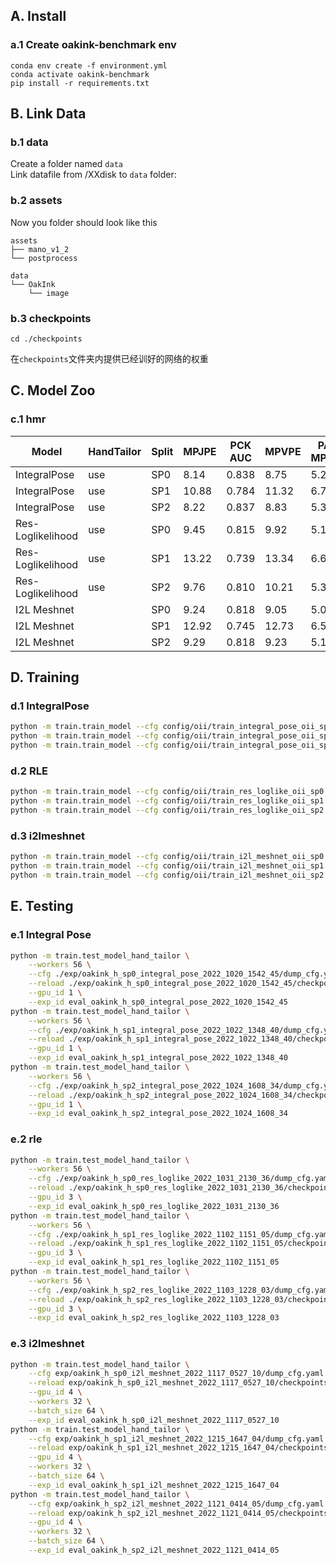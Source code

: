 ## A. Install

### a.1 Create oakink-benchmark env

```shell
conda env create -f environment.yml
conda activate oakink-benchmark
pip install -r requirements.txt
```

## B. Link Data

### b.1 data

Create a folder named `data`  
Link datafile from /XXdisk to `data` folder:

### b.2 assets


Now you folder should look like this

```
assets
├── mano_v1_2
└── postprocess

data
└── OakInk
    └── image
```

### b.3 checkpoints

`cd ./checkpoints`

在`checkpoints`文件夹内提供已经训好的网络的权重 <!-- todo -->


## C. Model Zoo

### c.1 hmr

| Model             | HandTailor | Split | MPJPE | PCK AUC | MPVPE | PA-MPJPE | PA-MPVPE | Checkpoint |
| ----------------- | ---------- | ----- | ----- | ------- | ----- | -------- | -------- | ---------- |
| IntegralPose      | use        | SP0   | 8.14  | 0.838   | 8.75  | 5.22     | 5.60     |            |
| IntegralPose      | use        | SP1   | 10.88 | 0.784   | 11.32 | 6.76     | 6.81     |            |
| IntegralPose      | use        | SP2   | 8.22  | 0.837   | 8.83  | 5.30     | 5.66     |            |
| Res-Loglikelihood | use        | SP0   | 9.45  | 0.815   | 9.92  | 5.14     | 5.63     |            |
| Res-Loglikelihood | use        | SP1   | 13.22 | 0.739   | 13.34 | 6.60     | 6.79     |            |
| Res-Loglikelihood | use        | SP2   | 9.76  | 0.810   | 10.21 | 5.31     | 5.76     |            |
| I2L Meshnet       |            | SP0   | 9.24  | 0.818   | 9.05  | 5.03     | 5.03     |            |
| I2L Meshnet       |            | SP1   | 12.92 | 0.745   | 12.73 | 6.54     | 6.46     |            |
| I2L Meshnet       |            | SP2   | 9.29  | 0.818   | 9.23  | 5.12     | 5.20     |            |


## D. Training

### d.1 IntegralPose

```bash
python -m train.train_model --cfg config/oii/train_integral_pose_oii_sp0.yml --gpu_id 0,1,2,3 --workers 56 --exp_id oakink_h_sp0_integral_pose
python -m train.train_model --cfg config/oii/train_integral_pose_oii_sp1.yml --gpu_id 0,1,2,3 --workers 56 --exp_id oakink_h_sp1_integral_pose
python -m train.train_model --cfg config/oii/train_integral_pose_oii_sp2.yml --gpu_id 0,1,2,3 --workers 56 --exp_id oakink_h_sp2_integral_pose
```

### d.2 RLE

```bash
python -m train.train_model --cfg config/oii/train_res_loglike_oii_sp0.yml --gpu_id 0,1,2,3 --workers 56 --exp_id oakink_h_sp0_res_loglike
python -m train.train_model --cfg config/oii/train_res_loglike_oii_sp1.yml --gpu_id 0,1,2,3 --workers 56 --exp_id oakink_h_sp1_res_loglike
python -m train.train_model --cfg config/oii/train_res_loglike_oii_sp2.yml --gpu_id 0,1,2,3 --workers 56 --exp_id oakink_h_sp2_res_loglike
```

### d.3 i2lmeshnet

```bash
python -m train.train_model --cfg config/oii/train_i2l_meshnet_oii_sp0.yml --gpu_id 4,5,6,7 --workers 56 --exp_id oakink_h_sp0_i2l_meshnet
python -m train.train_model --cfg config/oii/train_i2l_meshnet_oii_sp1.yml --gpu_id 4,5,6,7 --workers 56 --exp_id oakink_h_sp1_i2l_meshnet
python -m train.train_model --cfg config/oii/train_i2l_meshnet_oii_sp2.yml --gpu_id 4,5,6,7 --workers 56 --exp_id oakink_h_sp2_i2l_meshnet
```

## E. Testing

### e.1 Integral Pose

```bash
python -m train.test_model_hand_tailor \
    --workers 56 \
    --cfg ./exp/oakink_h_sp0_integral_pose_2022_1020_1542_45/dump_cfg.yaml \
    --reload ./exp/oakink_h_sp0_integral_pose_2022_1020_1542_45/checkpoints/checkpoint_100/IntegralPose.pth.tar \
    --gpu_id 1 \
    --exp_id eval_oakink_h_sp0_integral_pose_2022_1020_1542_45
python -m train.test_model_hand_tailor \
    --workers 56 \
    --cfg ./exp/oakink_h_sp1_integral_pose_2022_1022_1348_40/dump_cfg.yaml \
    --reload ./exp/oakink_h_sp1_integral_pose_2022_1022_1348_40/checkpoints/checkpoint_100/IntegralPose.pth.tar \
    --gpu_id 1 \
    --exp_id eval_oakink_h_sp1_integral_pose_2022_1022_1348_40
python -m train.test_model_hand_tailor \
    --workers 56 \
    --cfg ./exp/oakink_h_sp2_integral_pose_2022_1024_1608_34/dump_cfg.yaml \
    --reload ./exp/oakink_h_sp2_integral_pose_2022_1024_1608_34/checkpoints/checkpoint_100/IntegralPose.pth.tar \
    --gpu_id 1 \
    --exp_id eval_oakink_h_sp2_integral_pose_2022_1024_1608_34
```

### e.2 rle

```bash
python -m train.test_model_hand_tailor \
    --workers 56 \
    --cfg ./exp/oakink_h_sp0_res_loglike_2022_1031_2130_36/dump_cfg.yaml \
    --reload ./exp/oakink_h_sp0_res_loglike_2022_1031_2130_36/checkpoints/checkpoint_100/RegressFlow3D.pth.tar \
    --gpu_id 3 \
    --exp_id eval_oakink_h_sp0_res_loglike_2022_1031_2130_36
python -m train.test_model_hand_tailor \
    --workers 56 \
    --cfg ./exp/oakink_h_sp1_res_loglike_2022_1102_1151_05/dump_cfg.yaml \
    --reload ./exp/oakink_h_sp1_res_loglike_2022_1102_1151_05/checkpoints/checkpoint_100/RegressFlow3D.pth.tar \
    --gpu_id 3 \
    --exp_id eval_oakink_h_sp1_res_loglike_2022_1102_1151_05
python -m train.test_model_hand_tailor \
    --workers 56 \
    --cfg ./exp/oakink_h_sp2_res_loglike_2022_1103_1228_03/dump_cfg.yaml \
    --reload ./exp/oakink_h_sp2_res_loglike_2022_1103_1228_03/checkpoints/checkpoint_100/RegressFlow3D.pth.tar \
    --gpu_id 3 \
    --exp_id eval_oakink_h_sp2_res_loglike_2022_1103_1228_03
```

### e.3 i2lmeshnet

```bash
python -m train.test_model_hand_tailor \
    --cfg exp/oakink_h_sp0_i2l_meshnet_2022_1117_0527_10/dump_cfg.yaml \
    --reload exp/oakink_h_sp0_i2l_meshnet_2022_1117_0527_10/checkpoints/checkpoint_100/I2L_MeshNet.pth.tar \
    --gpu_id 4 \
    --workers 32 \
    --batch_size 64 \
    --exp_id eval_oakink_h_sp0_i2l_meshnet_2022_1117_0527_10
python -m train.test_model_hand_tailor \
    --cfg exp/oakink_h_sp1_i2l_meshnet_2022_1215_1647_04/dump_cfg.yaml \
    --reload exp/oakink_h_sp1_i2l_meshnet_2022_1215_1647_04/checkpoints/checkpoint_100/I2L_MeshNet.pth.tar \
    --gpu_id 4 \
    --workers 32 \
    --batch_size 64 \
    --exp_id eval_oakink_h_sp1_i2l_meshnet_2022_1215_1647_04
python -m train.test_model_hand_tailor \
    --cfg exp/oakink_h_sp2_i2l_meshnet_2022_1121_0414_05/dump_cfg.yaml \
    --reload exp/oakink_h_sp2_i2l_meshnet_2022_1121_0414_05/checkpoints/checkpoint_100/I2L_MeshNet.pth.tar \
    --gpu_id 4 \
    --workers 32 \
    --batch_size 64 \
    --exp_id eval_oakink_h_sp2_i2l_meshnet_2022_1121_0414_05
```
